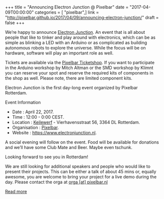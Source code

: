 +++
title = "Announcing Electron Junction @ Pixelbar"
date = "2017-04-09T00:00:00"
categories = [ "pixelbar",]
link = "http://pixelbar.github.io/2017/04/09/announcing-electron-junction/"
draft = false
+++

<p>We’re happy to announce <a href="https://electronjunction.nl">Electron Junction</a>. An event that is all about people that like to tinker and play around with electronics, which can be as simple as blinking a LED with an Arduino or as complicated as building autonomous robots to explore the universe. While the focus will be on hardware, software will play an important role as well.</p>

<p>Tickets are available via the <a href="https://tickets.pixelbar.nl/ej/1/">Pixelbar Ticketshop</a>. If you want to participate in the Arduino workshop by Mitch Altman or the SMD workshop by Klimnt you can reserve your spot and reserve the required kits of components in the shop as well. Please note, there are limited component kits.</p>

<p>Electron Junction is the first day-long event organized by Pixelbar Rotterdam.</p>

<p>Event Information</p>

<ul>
  <li>Date : April 22, 2017.</li>
  <li>Time : 12:00 - 0:00 CEST.</li>
  <li>Location : <a href="http://www.keilewerf.nl">Keilewerf</a> - Vierhavensstraat 56, 3364 DL Rotterdam.</li>
  <li>Organisation : <a href="https://www.pixelbar.nl">Pixelbar</a>.</li>
  <li>Website : <a href="https://www.electronjunction.nl">https://www.electronjunction.nl</a>.</li>
</ul>

<p>A social evening will follow on the event. Food will be available for donations and we’ll have some Club Mate and Beer. Maybe even tschunk.</p>

<p>Looking forward to see you in Rotterdam!</p>

<p>We are still looking for additional speakers and people who would like to present their projects. 
This can be either a talk of about 45 mins or, equally awesome, you are welcome to bring your project for a live demo during the day. Please contact the orga at <a href="mailto:orga@pixelbar.nl">orga [at] pixelbar.nl</a></p>

[Read more](http://pixelbar.github.io/2017/04/09/announcing-electron-junction/)